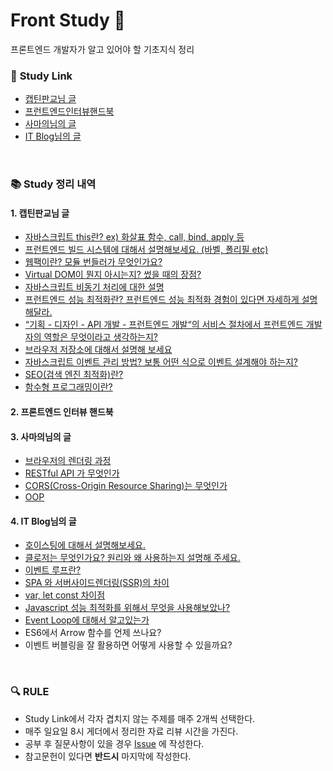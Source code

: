 # Front Study :facepunch:
프론트엔드 개발자가 알고 있어야 할 기초지식 정리

### :link: **Study Link**

- [캡틴판교님 글](https://joshua1988.github.io/web-development/interview/frontend-questions/)
- [프런트엔드인터뷰핸드북](https://github.com/yangshun/front-end-interview-handbook/tree/master/contents/kr)
- [사마의님의 글](https://velog.io/@honeysuckle/%EC%8B%A0%EC%9E%85-%ED%94%84%EB%A1%A0%ED%8A%B8%EC%97%94%EB%93%9C-%EB%A9%B4%EC%A0%91-%EC%A7%88%EB%AC%B8-%EB%AA%A8%EC%9D%8C)
- [IT Blog님의 글](https://realmojo.tistory.com/300)

<br>

### :books: **Study 정리 내역**

#### 1. 캡틴판교님 글

- [자바스크립트 this란? ex) 화살표 함수, call, bind, apply 등](https://github.com/FrontStudy/doongji-front-study/tree/main/KyungMin/%EC%9E%90%EB%B0%94%EC%8A%A4%ED%81%AC%EB%A6%BD%ED%8A%B8%20this)
- [프런트엔드 빌드 시스템에 대해서 설명해보세요. (바벨, 폴리필 etc)](https://github.com/FrontStudy/doongji-front-study/tree/main/KyungMin/%ED%94%84%EB%A1%A0%ED%8A%B8%EC%97%94%EB%93%9C%20%EB%B9%8C%EB%93%9C%EC%8B%9C%EC%8A%A4%ED%85%9C)
- [웹팩이란? 모듈 번들러가 무엇인가요?](https://github.com/FrontStudy/doongji-front-study/tree/main/KyungMin/%EC%9B%B9%ED%8C%A9%EC%9D%B4%EB%9E%80%3F%20%EB%AA%A8%EB%93%88%EB%B2%88%EB%93%A4%EB%9F%AC%EB%9E%80%3F)
- [Virtual DOM이 뭔지 아시는지? 썼을 때의 장점?](https://github.com/FrontStudy/doongji-front-study/tree/main/KyungMin/Virtual%20DOM%EC%9D%B4%20%EB%AD%94%EC%A7%80%20%EC%95%84%EC%8B%9C%EB%8A%94%EC%A7%80%3F)
- [자바스크립트 비동기 처리에 대한 설명](https://github.com/FrontStudy/doongji-front-study/tree/main/YunSeong/%EC%9E%90%EB%B0%94%EC%8A%A4%ED%81%AC%EB%A6%BD%ED%8A%B8%20%EB%B9%84%EB%8F%99%EA%B8%B0%20%EC%B2%98%EB%A6%AC)
- [프런트엔드 성능 최적화란? 프런트엔드 성능 최적화 경험이 있다면 자세하게 설명해달라.](https://github.com/FrontStudy/doongji-front-study/tree/main/KyungMin/%ED%94%84%EB%A1%A0%ED%8A%B8%EC%97%94%EB%93%9C%20%EC%84%B1%EB%8A%A5%20%EC%B5%9C%EC%A0%81%ED%99%94)
- [“기획 - 디자인 - API 개발 - 프런트엔드 개발“의 서비스 절차에서 프런트엔드 개발자의 역할은 무엇이라고 생각하는지?](https://github.com/FrontStudy/doongji-front-study/tree/main/KyungMin/%ED%94%84%EB%A1%A0%ED%8A%B8%EC%97%94%EB%93%9C%20%EA%B0%9C%EB%B0%9C%EC%9E%90%EC%9D%98%20%EC%97%AD%ED%95%A0)
- [브라우저 저장소에 대해서 설명해 보세요](https://github.com/FrontStudy/doongji-front-study/tree/main/DongJun/%EB%B8%8C%EB%9D%BC%EC%9A%B0%EC%A0%80%20%EC%A0%80%EC%9E%A5%EC%86%8C%EC%97%90%20%EB%8C%80%ED%95%B4%EC%84%9C)
- [자바스크립트 이벤트 관리 방법? 보통 어떤 식으로 이벤트 설계해야 하는지?](https://github.com/FrontStudy/doongji-front-study/tree/main/DongJun/%EC%9E%90%EB%B0%94%EC%8A%A4%ED%81%AC%EB%A6%BD%ED%8A%B8%20%EC%9D%B4%EB%B2%A4%ED%8A%B8%20%EA%B4%80%EB%A6%AC%20%EB%B0%A9%EB%B2%95)
- [SEO(검색 엔진 최적화)란?](https://github.com/FrontStudy/doongji-front-study/tree/main/YunSeong/SEO(%EA%B2%80%EC%83%89%20%EC%97%94%EC%A7%84%20%EC%B5%9C%EC%A0%81%ED%99%94))
- [함수형 프로그래밍이란?](https://github.com/FrontStudy/doongji-front-study/tree/main/YunSeong/%ED%95%A8%EC%88%98%ED%98%95%20%ED%94%84%EB%A1%9C%EA%B7%B8%EB%9E%98%EB%B0%8D)



#### 2. 프론트엔드 인터뷰 핸드북



#### 3. 사마의님의 글

- [브라우저의 렌더링 과정](https://github.com/FrontStudy/doongji-front-study/tree/main/YunSeong/%EB%B8%8C%EB%9D%BC%EC%9A%B0%EC%A0%80%EC%9D%98%20%EB%A0%8C%EB%8D%94%EB%A7%81%20%EA%B3%BC%EC%A0%95)
- [RESTful API 가 무엇인가](https://github.com/FrontStudy/doongji-front-study/tree/main/DongJun/RESTful%20API%EA%B0%80%20%EB%AC%B4%EC%97%87%EC%9D%B8%EA%B0%80)
- [CORS(Cross-Origin Resource Sharing)는 무엇인가](https://github.com/FrontStudy/doongji-front-study/tree/main/DongJun/CORS%EB%8A%94%20%EB%AC%B4%EC%97%87%EC%9D%B8%EA%B0%80)
- [OOP](https://github.com/FrontStudy/doongji-front-study/tree/main/YunSeong/OOP)



#### 4. IT Blog님의 글

- [호이스팅에 대해서 설명해보세요.](https://github.com/FrontStudy/doongji-front-study/tree/main/Woosung/%ED%98%B8%EC%9D%B4%EC%8A%A4%ED%8C%85%EC%97%90%20%EB%8C%80%ED%95%B4%20%EC%84%A4%EB%AA%85%ED%95%98%EC%8B%9C%EC%98%A4.)
- [클로저는 무엇인가요? 원리와 왜 사용하는지 설명해 주세요.](https://github.com/FrontStudy/doongji-front-study/tree/main/Woosung/%ED%81%B4%EB%A1%9C%EC%A0%80%EC%97%90%20%EB%8C%80%ED%95%B4%20%EC%84%A4%EB%AA%85%ED%95%98%EC%8B%9C%EC%98%A4.)
- [이벤트 루프란?](https://github.com/FrontStudy/doongji-front-study/tree/main/Woosung/%EC%9D%B4%EB%B2%A4%ED%8A%B8%20%EB%A3%A8%ED%94%84)
- [SPA 와 서버사이드렌더링(SSR)의 차이](https://github.com/FrontStudy/doongji-front-study/tree/main/Woosung/SPA%20vs%20SSR)
- [var, let const 차이점](https://github.com/FrontStudy/doongji-front-study/tree/main/YunSeong/var%2C%20let%2C%20const%20%EC%B0%A8%EC%9D%B4%EC%A0%90)
- [Javascript 성능 최적화를 위해서 무엇을 사용해보았나?](https://github.com/FrontStudy/doongji-front-study/tree/main/DongJun/Javascript%20%EC%84%B1%EB%8A%A5%20%EC%B5%9C%EC%A0%81%ED%99%94%EB%A5%BC%20%EC%9C%84%ED%95%B4%EC%84%9C%20%EB%AC%B4%EC%97%87%EC%9D%84%20%EC%82%AC%EC%9A%A9%ED%95%B4%EB%B3%B4%EC%95%98%EB%82%98)
- [Event Loop에 대해서 알고있는가](https://github.com/FrontStudy/doongji-front-study/tree/main/DongJun/Event%20Loop%EC%97%90%20%EB%8C%80%ED%95%B4%EC%84%9C)
- ES6에서 Arrow 함수를 언제 쓰나요?
- 이벤트 버블링을 잘 활용하면 어떻게 사용할 수 있을까요?

<br>

### :mag: **RULE**

- Study Link에서 각자 겹치지 않는 주제를 매주 2개씩 선택한다.
- 매주 일요일 8시 게더에서 정리한 자료 리뷰 시간을 가진다.
- 공부 후 질문사항이 있을 경우 [Issue](https://github.com/FrontStudy/doongji-front-study/issues) 에 작성한다.
- 참고문헌이 있다면 **반드시** 마지막에 작성한다.
